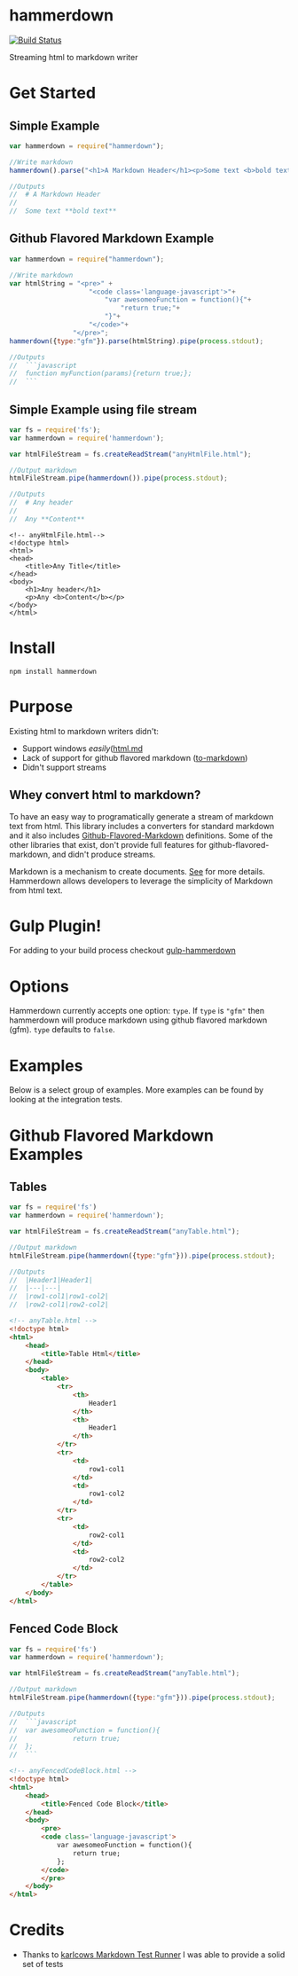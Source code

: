 hammerdown
==========

[![Build Status](https://travis-ci.org/tjchaplin/hammerdown.png?branch=master)](https://travis-ci.org/tjchaplin/hammerdown)

Streaming html to markdown writer

# Get Started

## Simple Example

```javascript
var hammerdown = require("hammerdown");

//Write markdown
hammerdown().parse("<h1>A Markdown Header</h1><p>Some text <b>bold text</b></p>").pipe(process.stdout);

//Outputs
//	# A Markdown Header
//
//	Some text **bold text**
```

## Github Flavored Markdown Example

```javascript
var hammerdown = require("hammerdown");

//Write markdown
var htmlString = "<pre>" +
					"<code class='language-javascript'>"+
						"var awesomeoFunction = function(){"+
							"return true;"+
						"}"+
					"</code>"+
				"</pre>";
hammerdown({type:"gfm"}).parse(htmlString).pipe(process.stdout);

//Outputs
//  ```javascript
//	function myFunction(params){return true;};
//	```
```

## Simple Example using file stream

```javascript
var fs = require('fs');
var hammerdown = require('hammerdown');

var htmlFileStream = fs.createReadStream("anyHtmlFile.html");

//Output markdown
htmlFileStream.pipe(hammerdown()).pipe(process.stdout);

//Outputs
//  # Any header	
//  
//  Any **Content**
```

```
<!-- anyHtmlFile.html-->
<!doctype html>
<html>
<head>
	<title>Any Title</title>
</head>
<body>
	<h1>Any header</h1>
	<p>Any <b>Content</b></p>
</body>
</html>
```

# Install

```
npm install hammerdown
```

# Purpose 

Existing html to markdown writers didn't:
* Support windows *easily*([html.md](https://github.com/neocotic/html.md)
* Lack of support for github flavored markdown ([to-markdown](https://github.com/domchristie/to-markdown))
* Didn't support streams 

## Whey convert html to markdown?

To have an easy way to programatically generate a stream of markdown text from html.  This library includes a converters for standard markdown and it also includes [Github-Flavored-Markdown](https://help.github.com/articles/github-flavored-markdown) definitions.  Some of the other libraries that exist, don't provide full features for github-flavored-markdown, and didn't produce streams.

Markdown is a mechanism to create documents. [See](http://daringfireball.net/projects/markdown/) for more details.  Hammerdown allows developers to leverage the simplicity of Markdown from html text.

# Gulp Plugin!

For adding to your build process checkout [gulp-hammerdown](https://github.com/tjchaplin/gulp-hammerdown)

# Options

Hammerdown currently accepts one option: `type`.  If `type` is `"gfm"` then hammerdown will produce markdown using github flavored markdown (gfm). `type` defaults to `false`.

# Examples

Below is a select group of examples.  More examples can be found by looking at the integration tests.

# Github Flavored Markdown Examples

## Tables
```javascript
var fs = require('fs')
var hammerdown = require('hammerdown');

var htmlFileStream = fs.createReadStream("anyTable.html");

//Output markdown
htmlFileStream.pipe(hammerdown({type:"gfm"})).pipe(process.stdout);

//Outputs
//  |Header1|Header1|
//  |---|---|
//  |row1-col1|row1-col2|
//  |row2-col1|row2-col2|
```

```html
<!-- anyTable.html -->
<!doctype html>
<html>
	<head>
		<title>Table Html</title>
	</head>
	<body>
		<table>
			<tr>
				<th>
					Header1
				</th>
				<th>
					Header1
				</th>
			</tr>
			<tr>
				<td>
					row1-col1
				</td>
				<td>
					row1-col2
				</td>
			</tr>
			<tr>
				<td>
					row2-col1
				</td>
				<td>
					row2-col2
				</td>
			</tr>
		</table>
	</body>
</html>
```

## Fenced Code Block
```javascript
var fs = require('fs')
var hammerdown = require('hammerdown');

var htmlFileStream = fs.createReadStream("anyTable.html");

//Output markdown
htmlFileStream.pipe(hammerdown({type:"gfm"})).pipe(process.stdout);

//Outputs
//  ```javascript
//  var awesomeoFunction = function(){
//				return true;
//	};
//  ```
```

```html
<!-- anyFencedCodeBlock.html -->
<!doctype html>
<html>
	<head>
		<title>Fenced Code Block</title>
	</head>
	<body>
		<pre>
		<code class='language-javascript'>
			var awesomeoFunction = function(){
				return true;
			};
		</code>
		</pre>
	</body>
</html>
```

# Credits

* Thanks to [karlcows Markdown Test Runner](https://github.com/karlcow/markdown-testsuite) I was able to provide a solid set of tests
